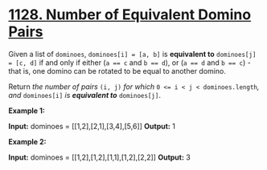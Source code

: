 # [1128. Number of Equivalent Domino Pairs](https://leetcode.com/problems/number-of-equivalent-domino-pairs/)
Given a list of  `dominoes`,  `dominoes[i] = [a, b]`  is  **equivalent to**  `dominoes[j] = [c, d]`  if and only if either (`a == c`  and  `b == d`), or (`a == d`  and  `b == c`) - that is, one domino can be rotated to be equal to another domino.

Return  _the number of pairs_ `(i, j)` _for which_ `0 <= i < j < dominoes.length`_, and_ `dominoes[i]` _is  **equivalent to**_ `dominoes[j]`.

**Example 1:**

**Input:** dominoes = [[1,2],[2,1],[3,4],[5,6]]
**Output:** 1

**Example 2:**

**Input:** dominoes = [[1,2],[1,2],[1,1],[1,2],[2,2]]
**Output:** 3
